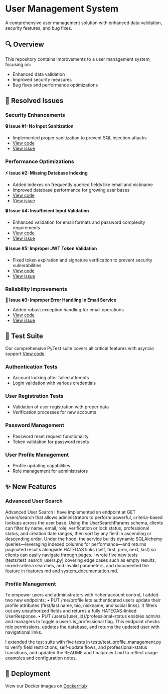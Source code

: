 # User Management System

A comprehensive user management solution with enhanced data validation, security features, and bug fixes.

## 🔍 Overview

This repository contains improvements to a user management system, focusing on:
- Enhanced data validation
- Improved security measures
- Bug fixes and performance optimizations

## 🐛 Resolved Issues

### Security Enhancements

**🔒 Issue #1: No Input Sanitization**
- Implemented proper sanitization to prevent SQL injection attacks
- [View code](https://github.com/Venkatasaikumarkethala/user_management_homework/tree/main/app/schemas/user_schemas.py)
- [View issue](https://github.com/Venkatasaikumarkethala/user_management_homework/issues/1)

### Performance Optimizations

**⚡ Issue #2: Missing Database Indexing**
- Added indexes on frequently queried fields like email and nickname
- Improved database performance for growing user bases
- [View code](https://github.com/Venkatasaikumarkethala/user_management_homework/tree/main/app/models/user_model.py)
- [View issue](https://github.com/Venkatasaikumarkethala/user_management_homework/issues/3)

**🔒 Issue #4: Insufficient Input Validation**
- Enhanced validation for email formats and password complexity requirements
- [View code](https://github.com/Venkatasaikumarkethala/user_management_homework/tree/main/app/schemas/user_schemas.py)
- [View issue](https://github.com/Venkatasaikumarkethala/user_management_homework/issues/4)

**🔒 Issue #5: Improper JWT Token Validation**
- Fixed token expiration and signature verification to prevent security vulnerabilities
- [View code](https://github.com/Venkatasaikumarkethala/user_management_homework/tree/main/app/services/jwt_service.py)
- [View issue](https://github.com/Venkatasaikumarkethala/user_management_homework/issues/5)


### Reliability Improvements

**📧 Issue #3: Improper Error Handling in Email Service**
- Added robust exception handling for email operations
- [View code](https://github.com/Venkatasaikumarkethala/user_management_homework/tree/main/app/services/email_service.py)
- [View issue](https://github.com/Venkatasaikumarkethala/user_management_homework/issues/3)

## 🧪 Test Suite

Our comprehensive PyTest suite covers all critical features with asyncio support [View code](https://github.com/Venkatasaikumarkethala/user_management_homework/tree/main/tests/test_api/test_users_api.py).

### Authentication Tests
- Account locking after failed attempts
- Login validation with various credentials

### User Registration Tests
- Validation of user registration with proper data
- Verification processes for new accounts

### Password Management
- Password reset request functionality
- Token validation for password resets

### User Profile Management
- Profile updating capabilities
- Role management for administrators

## ✨ New Features

### Advanced User Search
Advanced User Search
I have implemented an endpoint at GET /users/search that allows administrators to perform powerful, criteria-based lookups across the user base. Using the UserSearchParams schema, clients can filter by name, email, role, verification or lock status, professional status, and creation date ranges, then sort by any field in ascending or descending order. Under the hood, the service builds dynamic SQLAlchemy queries—leveraging indexed columns for performance—and returns paginated results alongside HATEOAS links (self, first, prev, next, last) so clients can easily navigate through pages. I wrote five new tests (tests/test_search_users.py) covering edge cases such as empty results, mixed‐criteria searches, and invalid parameters, and documented the feature in features.md and system_documentation.md.

### Profile Management
To empower users and administrators with richer account control, I added two new endpoints:
	•	PUT /me/profile lets authenticated users update their profile attributes (first/last name, bio, nickname, and social links). It filters out any unauthorized fields and returns a fully HATEOAS-linked UserResponse.
	•	PUT /users/{user_id}/professional-status enables admins and managers to toggle a user’s is_professional flag. This endpoint checks role permissions, updates the database, and returns the updated user with navigational links.

I extended the test suite with five tests in tests/test_profile_management.py to verify field restrictions, self-update flows, and professional-status transitions, and updated the README and finalproject.md to reflect usage examples and configuration notes.

## 🐳 Deployment

View our Docker images on [DockerHub](https://hub.docker.com/r/venkatasaikumar200/user_management_homework/tags)
